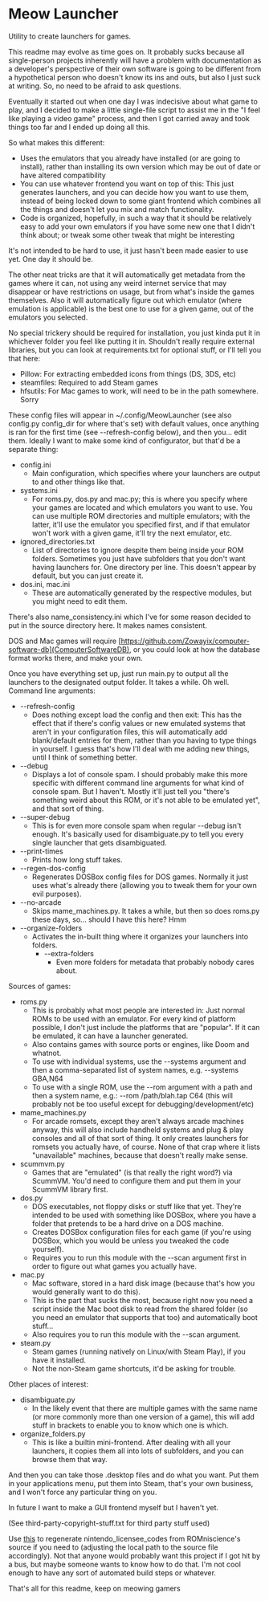 # Meow Launcher

Utility to create launchers for games.

This readme may evolve as time goes on. It probably sucks because all single-person projects inherently will have a problem with documentation as a developer's perspective of their own software is going to be different from a hypothetical person who doesn't know its ins and outs, but also I just suck at writing. So, no need to be afraid to ask questions.

Eventually it started out when one day I was indecisive about what game to play, and I decided to make a little single-file script to assist me in the "I feel like playing a video game" process, and then I got carried away and took things too far and I ended up doing all this.

So what makes this different:
- Uses the emulators that you already have installed (or are going to install), rather than installing its own version which may be out of date or have altered compatibility
- You can use whatever frontend you want on top of this: This just generates launchers, and you can decide how you want to use them, instead of being locked down to some giant frontend which combines all the things and doesn't let you mix and match functionality.
- Code is organized, hopefully, in such a way that it should be relatively easy to add your own emulators if you have some new one that I didn't think about; or tweak some other tweak that might be interesting

It's not intended to be hard to use, it just hasn't been made easier to use yet. One day it should be.

The other neat tricks are that it will automatically get metadata from the games where it can, not using any weird internet service that may disappear or have restrictions on usage, but from what's inside the games themselves. Also it will automatically figure out which emulator (where emulation is applicable) is the best one to use for a given game, out of the emulators you selected.

No special trickery should be required for installation, you just kinda put it in whichever folder you feel like putting it in. Shouldn't really require external libraries, but you can look at requirements.txt for optional stuff, or I'll tell you that here:
- Pillow: For extracting embedded icons from things (DS, 3DS, etc)
- steamfiles: Required to add Steam games
- hfsutils: For Mac games to work, will need to be in the path somewhere. Sorry

These config files will appear in ~/.config/MeowLauncher (see also config.py config_dir for where that's set) with default values, once anything is ran for the first time (see --refresh-config below), and then you... edit them. Ideally I want to make some kind of configurator, but that'd be a separate thing:
- config.ini
  - Main configuration, which specifies where your launchers are output to and other things like that.
- systems.ini
  - For roms.py, dos.py and mac.py; this is where you specify where your games are located and which emulators you want to use. You can use multiple ROM directories and multiple emulators; with the latter, it'll use the emulator you specified first, and if that emulator won't work with a given game, it'll try the next emulator, etc.
- ignored_directories.txt
  - List of directories to ignore despite them being inside your ROM folders. Sometimes you just have subfolders that you don't want having launchers for. One directory per line. This doesn't appear by default, but you can just create it.
- dos.ini, mac.ini
  - These are automatically generated by the respective modules, but you might need to edit them.

There's also name_consistency.ini which I've for some reason decided to put in the source directory here. It makes names consistent.

DOS and Mac games will require [https://github.com/Zowayix/computer-software-db](ComputerSoftwareDB), or you could look at how the database format works there, and make your own.

Once you have everything set up, just run main.py to output all the launchers to the designated output folder. It takes a while. Oh well.  
Command line arguments:  
- --refresh-config
  - Does nothing except load the config and then exit: This has the effect that if there's config values or new emulated systems that aren't in your configuration files, this will automatically add blank/default entries for them, rather than you having to type things in yourself. I guess that's how I'll deal with me adding new things, until I think of something better.
- --debug
  - Displays a lot of console spam. I should probably make this more specific with different command line arguments for what kind of console spam. But I haven't. Mostly it'll just tell you "there's something weird about this ROM, or it's not able to be emulated yet", and that sort of thing.
- --super-debug
  - This is for even more console spam when regular --debug isn't enough. It's basically used for disambiguate.py to tell you every single launcher that gets disambiguated.
- --print-times
  - Prints how long stuff takes.
- --regen-dos-config
  - Regenerates DOSBox config files for DOS games. Normally it just uses what's already there (allowing you to tweak them for your own evil purposes).
- --no-arcade
  - Skips mame_machines.py. It takes a while, but then so does roms.py these days, so... should I have this here? Hmm
- --organize-folders
  - Activates the in-built thing where it organizes your launchers into folders.
	- --extra-folders
	  - Even more folders for metadata that probably nobody cares about.

Sources of games:  
- roms.py
  - This is probably what most people are interested in: Just normal ROMs to be used with an emulator. For every kind of platform possible, I don't just include the platforms that are "popular". If it can be emulated, it can have a launcher generated.
  - Also contains games with source ports or engines, like Doom and whatnot.
  - To use with individual systems, use the --systems argument and then a comma-separated list of system names, e.g. --systems GBA,N64
  - To use with a single ROM, use the --rom argument with a path and then a system name, e.g.: --rom /path/blah.tap C64 (this will probably not be too useful except for debugging/development/etc)
- mame_machines.py
  - For arcade romsets, except they aren't always arcade machines anyway, this will also include handheld systems and plug & play consoles and all of that sort of thing. It only creates launchers for romsets you actually have, of course. None of that crap where it lists "unavailable" machines, because that doesn't really make sense.
- scummvm.py
  - Games that are "emulated" (is that really the right word?) via ScummVM. You'd need to configure them and put them in your ScummVM library first.
- dos.py
  - DOS executables, not floppy disks or stuff like that yet. They're intended to be used with something like DOSBox, where you have a folder that pretends to be a hard drive on a DOS machine.
  - Creates DOSBox configuration files for each game (if you're using DOSBox, which you would be unless you tweaked the code yourself).
  - Requires you to run this module with the --scan argument first in order to figure out what games you actually have.
- mac.py
  - Mac software, stored in a hard disk image (because that's how you would generally want to do this). 
  - This is the part that sucks the most, because right now you need a script inside the Mac boot disk to read from the shared folder (so you need an emulator that supports that too) and automatically boot stuff...
  - Also requires you to run this module with the --scan argument.
- steam.py
  - Steam games (running natively on Linux/with Steam Play), if you have it installed.
  - Not the non-Steam game shortcuts, it'd be asking for trouble.

Other places of interest:  
- disambiguate.py
  - In the likely event that there are multiple games with the same name (or more commonly more than one version of a game), this will add stuff in brackets to enable you to know which one is which.
- organize_folders.py
  - This is like a builtin mini-frontend. After dealing with all your launchers, it copies them all into lots of subfolders, and you can browse them that way.

And then you can take those .desktop files and do what you want. Put them in your applications menu, put them into Steam, that's your own business, and I won't force any particular thing on you.

In future I want to make a GUI frontend myself but I haven't yet.

(See third-party-copyright-stuff.txt for third party stuff used)

Use [this](https://gist.github.com/Zowayix/f511490865bc5aa8a66ad0776ae066df) to regenerate nintendo_licensee_codes from ROMniscience's source if you need to (adjusting the local path to the source file accordingly). Not that anyone would probably want this project if I got hit by a bus, but maybe someone wants to know how to do that. I'm not cool enough to have any sort of automated build steps or whatever.

That's all for this readme, keep on meowing gamers
